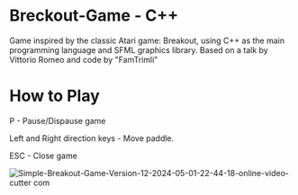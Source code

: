 # Breckout-Game - C++
Game inspired by the classic Atari game: Breakout, using C++ as the main programming language and SFML graphics library.
Based on a talk by Vittorio Romeo and code by "FamTrimli"
# How to Play

P - Pause/Dispause game

Left and Right direction keys - Move paddle.

ESC - Close game


![Simple-Breakout-Game-Version-12-2024-05-01-22-44-18-_online-video-cutter com_](https://github.com/DudaRuhe/Breckout-Game/assets/41337947/6eae7360-f574-465c-b191-d58ef2c1e72a)
